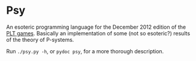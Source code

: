 Psy
===

An esoteric programming language for the December 2012 edition of the
[PLT games](http://www.pltgames.com/competition/2012/12).  Basically an
implementation of some (not so esoteric?) results of the theory of P-systems.

Run `./psy.py -h`, or `pydoc psy`, for a more thorough description.
